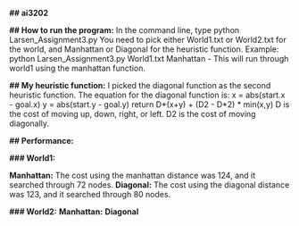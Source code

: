**## ai3202**

**## How to run the program:**
In the command line, type python Larsen_Assignment3.py <world> <heuristic>
You need to pick either World1.txt or World2.txt for the world, and Manhattan or Diagonal for the heuristic function.
Example: python Larsen_Assignment3.py World1.txt Manhattan - This will run through world1 using the manhattan function. 


**## My heuristic function:**
I picked the diagonal function as the second heuristic function. 
The equation for the diagonal function is:
x = abs(start.x - goal.x)
y = abs(start.y - goal.y)
return D*(x+y) + (D2 - D*2) * min(x,y)
D is the cost of moving up, down, right, or left.
D2 is the cost of moving diagonally. 

**## Performance:**

**### World1:**

**Manhattan:** The cost using the manhattan distance was 124, and it searched through 72 nodes.
**Diagonal:** The cost using the diagonal distance was 123, and it searched through 80 nodes.

**### World2:**
**Manhattan:**
**Diagonal**
